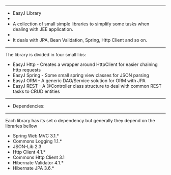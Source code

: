 ********************************************************
* EasyJ Library
*
* A collection of small simple libraries to simplify some tasks when dealing with JEE application.
* 
* It deals with JPA, Bean Validation, Spring, Http Client and so on.
********************************************************

The library is divided in four small libs:

 - EasyJ Http - Creates a wrapper around HttpClient for easier chaining http requests
 - EasyJ Spring - Some small spring view classes for JSON parsing
 - EasyJ ORM - A generic DAO/Service solution for ORM with JPA
 - EasyJ REST - A @Controller class structure to deal with common REST tasks to CRUD entities


********************************************************
* Dependencies:
********************************************************

 Each library has its set o dependency but generally they depend on the libraries bellow

 - Spring Web MVC 3.1.*
 - Commons Logging 1.1.*
 - JSON-Lib 2.3
 - Http Client 4.1.*
 - Commons Http Client 3.1
 - Hibernate Validator 4.1.*
 - Hibernate JPA 3.6.*

